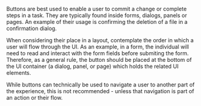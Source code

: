 Buttons are best used to enable a user to commit a change or complete steps in a task. They are typically found inside forms, dialogs, panels or pages. An example of their usage is confirming the deletion of a file in a confirmation dialog.

When considering their place in a layout, contemplate the order in which a user will flow through the UI. As an example, in a form, the individual will need to read and interact with the form fields before submiting the form. Therefore, as a general rule, the button should be placed at the bottom of the UI container (a dialog, panel, or page) which holds the related UI elements.

While buttons can technically be used to navigate a user to another part of the experience, this is not recommended - unless that navigation is part of an action or their flow.
